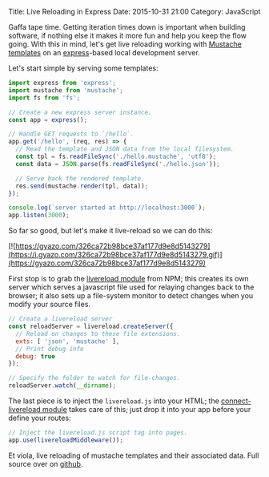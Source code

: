 Title: Live Reloading in Express
Date: 2015-10-31 21:00
Category: JavaScript

Gaffa tape time.  Getting iteration times down is important when building software, if nothing else it makes it more fun and help you keep the flow going.  With this in mind, let's get live reloading working with [Mustache templates](https://github.com/janl/mustache.js/) on an [express](https://www.npmjs.com/package/express)-based local development server.

Let's start simple by serving some templates:

```javascript
import express from 'express';
import mustache from 'mustache';
import fs from 'fs';

// Create a new express server instance.
const app = express();

// Handle GET requests to `/hello`.
app.get('/hello', (req, res) => {
  // Read the template and JSON data from the local filesystem.
  const tpl = fs.readFileSync('./hello.mustache', 'utf8');
  const data = JSON.parse(fs.readFileSync('./hello.json'));

  // Serve back the rendered template.
  res.send(mustache.render(tpl, data));
});

console.log(`server started at http://localhost:3000`);
app.listen(3000);
```

So far so good, but let's make it live-reload so we can do this:

[![https://gyazo.com/326ca72b98bce37af177d9e8d5143279](https://i.gyazo.com/326ca72b98bce37af177d9e8d5143279.gif)](https://gyazo.com/326ca72b98bce37af177d9e8d5143279)

First stop is to grab the [livereload module](https://www.npmjs.com/package/livereload) from NPM; this creates its own server which serves a javascript file used for relaying changes back to the browser; it also sets up a file-system monitor to detect changes when you modify your source files.

```javascript
// Create a livereload server
const reloadServer = livereload.createServer({
  // Reload on changes to these file extensions.
  exts: [ 'json', 'mustache' ],
  // Print debug info
  debug: true
});

// Specify the folder to watch for file-changes.
reloadServer.watch(__dirname);
```

The last piece is to inject the `livereload.js` into your HTML; the [connect-livereload module](https://github.com/intesso/connect-livereload) takes care of this; just drop it into your app before your define your routes:

```javascript
// Inject the livereload.js script tag into pages.
app.use(livereloadMiddleware());
```

Et viola, live reloading of mustache templates and their associated data.  Full source over on [github](https://github.com/jonnyreeves/mustache-express-hotreload).
